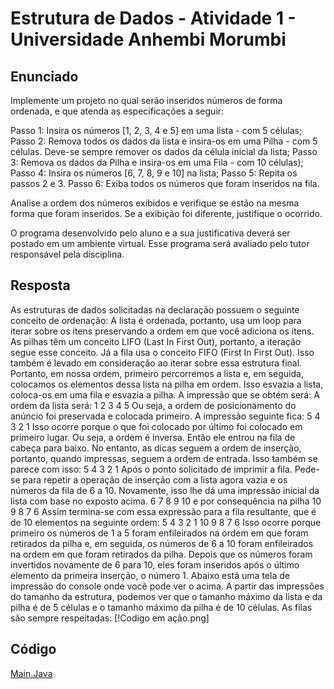 # Estrutura de Dados - Atividade 1 - Universidade Anhembi Morumbi
## Enunciado
Implemente um projeto no qual serão inseridos números de forma ordenada, e que atenda as especificações a seguir: 
 
Passo 1: Insira os números [1, 2, 3, 4 e 5] em uma lista - com 5 células; 
Passo 2: Remova todos os dados da lista e insira-os em uma Pilha - com 5 células. Deve-se sempre remover os dados da célula inicial da lista; 
Passo 3: Remova os dados da Pilha e insira-os em uma Fila - com 10 células); 
Passo 4: Insira os números [6, 7, 8, 9 e 10] na lista; 
Passo 5: Repita os passos 2 e 3. 
Passo 6: Exiba todos os números que foram inseridos na fila. 
 
Analise a ordem dos números exibidos e verifique se estão na mesma forma que foram inseridos. Se a exibição foi diferente, justifique o ocorrido. 
 
O programa desenvolvido pelo aluno e a sua justificativa deverá ser postado em um ambiente virtual. Esse programa será avaliado pelo tutor responsável pela disciplina. 
## Resposta

As estruturas de dados solicitadas na declaração possuem o seguinte conceito de ordenação:
A lista é ordenada, portanto, usa um loop para iterar sobre os itens preservando a ordem em que você adiciona os itens.
As pilhas têm um conceito LIFO (Last In First Out), portanto, a iteração segue esse conceito.
Já a fila usa o conceito FIFO (First In First Out). Isso também é levado em consideração ao iterar sobre essa estrutura final.
Portanto, em nossa ordem, primeiro percorremos a lista e, em seguida, colocamos os elementos dessa lista na pilha em ordem. Isso esvazia a lista, coloca-os em uma fila e esvazia a pilha.
A impressão que se obtém será: A ordem da lista será:
1 2 3 4 5
Ou seja, a ordem de posicionamento do anúncio foi preservada e colocada primeiro. 
A impressão seguinte fica: 
5 4 3 2 1 
Isso ocorre porque o que foi colocado por último foi colocado em primeiro lugar. Ou seja, a ordem é inversa. Então ele entrou na fila de cabeça para baixo. No entanto, as dicas seguem a ordem de inserção, portanto, quando impressas, seguem a ordem de entrada. Isso também se parece com isso: 
5 4 3 2 1 
Após o ponto solicitado de imprimir a fila. Pede-se para repetir a operação de inserção com a lista agora vazia e os números da fila de 6 a 10. Novamente, isso lhe dá uma impressão inicial da lista com base no exposto acima. 
6 7 8 9 10 
e por consequência na pilha
10 9 8 7 6 
Assim termina-se com essa expressão para a fila resultante, que é de 10 elementos na seguinte ordem: 
5 4 3 2 1 10 9 8 7 6 
Isso ocorre porque primeiro os números de 1 a 5 foram enfileirados na ordem em que foram retirados da pilha e, em seguida, os números de 6 a 10 foram enfileirados na ordem em que foram retirados da pilha. Depois que os números foram invertidos novamente de 6 para 10, eles foram inseridos após o último elemento da primeira inserção, o número 1. 
Abaixo está uma tela de impressão do console onde você pode ver o acima. A partir das impressões do tamanho da estrutura, podemos ver que o tamanho máximo da lista e da pilha é de 5 células e o tamanho máximo da pilha é de 10 células. As filas são sempre respeitadas:
[!Codigo em ação.png]

## Código

[Main.Java](https://github.com/ZamberLeo/UAM-Atividade3/blob/2854eed3293caeefbb658b2ec017ae30f6f1dcba/mAIN.JAVA)
